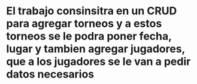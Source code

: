 ﻿# El trabajo consinsitra en un CRUD para agregar torneos y a estos torneos se le podra poner fecha, lugar y tambien agregar jugadores, que a los jugadores se le van a pedir datos necesarios

